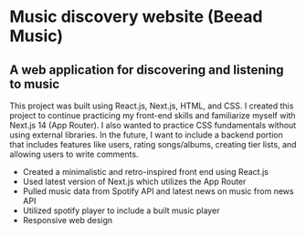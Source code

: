 # Music discovery website (Beead Music)

## A web application for discovering and listening to music

This project was built using React.js, Next.js, HTML, and CSS. I created this project to continue practicing my front-end skills and familiarize myself with Next.js 14 (App Router). I also wanted to practice CSS fundamentals without using external libraries.
In the future, I want to include a backend portion that includes features like users, rating songs/albums, creating tier lists, and allowing users to write comments.

- Created a minimalistic and retro-inspired front end using React.js
- Used latest version of Next.js which utilizes the App Router
- Pulled music data from Spotify API and latest news on music from news API
- Utilized spotify player to include a built music player
- Responsive web design
